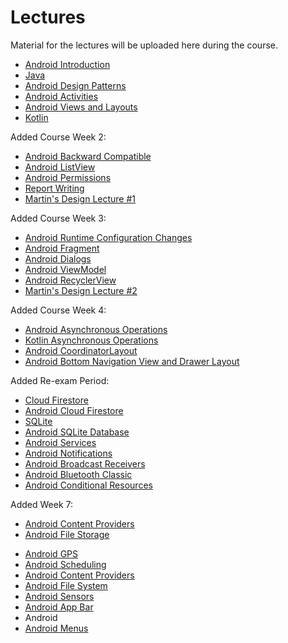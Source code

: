 # Lectures
Material for the lectures will be uploaded here during the course.

* [Android Introduction](../../lectures/android-introduction/)
* [Java](../../lectures/java/)
* [Android Design Patterns](../../lectures/android-design-patterns/)
* [Android Activities](../../lectures/android-activities/)
* [Android Views and Layouts](../../lectures/android-views-and-layouts/)
* [Kotlin](../../lectures/kotlin/)

Added Course Week 2:

* [Android Backward Compatible](../../lectures/android-backward-compatible/)
* [Android ListView](../../lectures/android-list-view/)
* [Android Permissions](../../lectures/android-permissions/)
* [Report Writing](../../lectures/report-writing/)
* [Martin's Design Lecture #1](https://ju.instructure.com/courses/3421/pages/tutorial-recordings?module_item_id=78645)

Added Course Week 3:

* [Android Runtime Configuration Changes](../../lectures/android-runtime-configuration-changes/)
* [Android Fragment](../../lectures/android-fragments/)
* [Android Dialogs](../../lectures/android-dialogs/)
* [Android ViewModel](../../lectures/android-view-model/)
* [Android RecyclerView](../../lectures/android-recycler-view/)
* [Martin's Design Lecture #2](https://ju.instructure.com/courses/3421/pages/tutorial-recordings?module_item_id=78645)

Added Course Week 4:

* [Android Asynchronous Operations](../../lectures/android-asynchronous-operations/)
* [Kotlin Asynchronous Operations](../../lectures/kotlin-asynchronous-operations/)
* [Android CoordinatorLayout](../../lectures/android-coordinator-layout/)
* [Android Bottom Navigation View and Drawer Layout](../../lectures/android-bottom-navigation-view-and-drawer-layout/)

Added Re-exam Period:

* [Cloud Firestore](../../lectures/cloud-firestore/)
* [Android Cloud Firestore](../../lectures/android-cloud-firestore/)
* [SQLite](../../lectures/sqlite/)
* [Android SQLite Database](../../lectures/android-sqlite-database/)
* [Android Services](../../lectures/android-services/)
* [Android Notifications](../../lectures/android-notifications/)
* [Android Broadcast Receivers](../../lectures/android-broadcast-receivers/)
* [Android Bluetooth Classic](../../lectures/android-bluetooth-classic/)
* [Android Conditional Resources](../../lectures/android-conditional-resources/)

Added Week 7:

* [Android Content Providers](../../lectures/android-content-providers/)
* [Android File Storage](../../lectures/android-file-storage/)

<div v-if="false">

* [Android GPS](../../lectures/android-gps/)
* [Android Scheduling](../../lectures/android-scheduling/)
* [Android Content Providers](../../lectures/android-content-providers/)
* [Android File System](../../lectures/android-file-system/)
* [Android Sensors](../../lectures/android-sensors/)
* [Android App Bar](../../lectures/android-app-bar/)
* Android 
* [Android Menus](../../lectures/android-menus/)

</div>